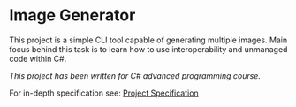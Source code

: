# Image Generator 

This project is a simple CLI tool capable of generating multiple images. Main focus behind this task is to learn how to use interoperability and unmanaged code within C#. 

_This project has been written for C# advanced programming course._

For in-depth specification see: [Project Specification](specification.md)
